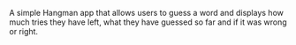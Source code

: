A simple Hangman app that allows users to guess a word and displays how much tries they have left, what they have guessed so far and if it was wrong or right.
